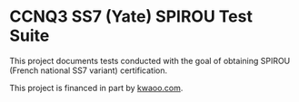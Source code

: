 CCNQ3 SS7 (Yate) SPIROU Test Suite
==================================

This project documents tests conducted with the goal of obtaining SPIROU (French national SS7 variant) certification.

This project is financed in part by [kwaoo.com](http://kwaoo.com/).
